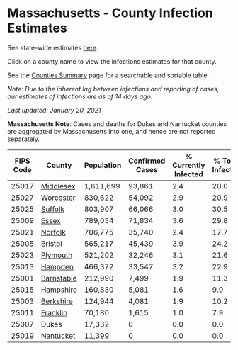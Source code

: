 # Massachusetts - County Infection Estimates

See state-wide estimates [here](/infections/us-ma).

Click on a county name to view the infections estimates for that county.

See the [Counties Summary](/infections/summary-counties) page for a searchable and sortable table.

*Note: Due to the inherent lag between infections and reporting of cases, our estimates of infections are as of 14 days ago.*

*Last updated: January 20, 2021*

**Massachusetts Note**: Cases and deaths for Dukes and Nantucket counties are aggregated by Massachusetts into one, and hence are not reported separately.

|   FIPS Code |                   County |   Population |   Confirmed Cases |   % Currently Infected |   % Total Infected |
|-------------|--------------------------|--------------|-------------------|------------------------|--------------------|
|       25017 |   [Middlesex](middlesex) |    1,611,699 |            93,861 |                    2.4 |               20.0 |
|       25027 |   [Worcester](worcester) |      830,622 |            54,092 |                    2.9 |               20.9 |
|       25025 |       [Suffolk](suffolk) |      803,907 |            66,066 |                    3.0 |               30.5 |
|       25009 |           [Essex](essex) |      789,034 |            71,834 |                    3.6 |               29.8 |
|       25021 |       [Norfolk](norfolk) |      706,775 |            35,740 |                    2.4 |               17.7 |
|       25005 |       [Bristol](bristol) |      565,217 |            45,439 |                    3.9 |               24.2 |
|       25023 |     [Plymouth](plymouth) |      521,202 |            32,246 |                    3.1 |               21.6 |
|       25013 |       [Hampden](hampden) |      466,372 |            33,547 |                    3.2 |               22.9 |
|       25001 | [Barnstable](barnstable) |      212,990 |             7,499 |                    1.9 |               11.3 |
|       25015 |   [Hampshire](hampshire) |      160,830 |             5,081 |                    1.6 |                9.9 |
|       25003 |   [Berkshire](berkshire) |      124,944 |             4,081 |                    1.9 |               10.2 |
|       25011 |     [Franklin](franklin) |       70,180 |             1,615 |                    1.0 |                7.9 |
|       25007 |                    Dukes |       17,332 |                 0 |                    0.0 |                0.0 |
|       25019 |                Nantucket |       11,399 |                 0 |                    0.0 |                0.0 |